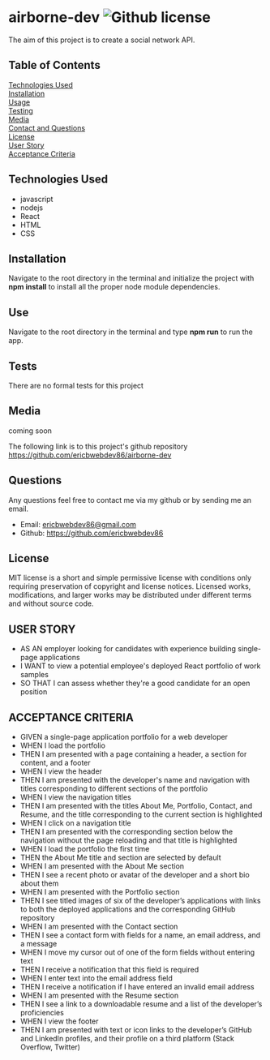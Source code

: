 # airborne-dev ![Github license](https://img.shields.io/badge/license-MIT-green.svg)

The aim of this project is to create a social network API.

## Table of Contents
[Technologies Used](#technologies-used) <br>
[Installation](#installation) <br>
[Usage](#use) <br>
[Testing](#tests) <br>
[Media](#media) <br>
[Contact and Questions](#questions) <br>
[License](#license) <br>
[User Story](#user-story) <br>
[Acceptance Criteria](#acceptance-criteria) <br>
  

## Technologies Used
* javascript
* nodejs
* React
* HTML
* CSS



## Installation
Navigate to the root directory in the terminal and initialize the project with **npm install** to install all the proper node module dependencies.



## Use
Navigate to the root directory in the terminal and type **npm run** to run the app.



## Tests
There are no formal tests for this project

## Media
coming soon

The following link is to this project's github repository
https://github.com/ericbwebdev86/airborne-dev


## Questions
Any questions feel free to contact me via my github or by sending me an email. <br/>
* Email: ericbwebdev86@gmail.com   
* Github: https://github.com/ericbwebdev86


## License
MIT license is a short and simple permissive license with conditions only requiring preservation of copyright and license notices. Licensed works, modifications, and larger works may be distributed under different terms and without source code.

## USER STORY
* AS AN employer looking for candidates with experience building single-page applications
* I WANT to view a potential employee's deployed React portfolio of work samples
* SO THAT I can assess whether they're a good candidate for an open position

## ACCEPTANCE CRITERIA
* GIVEN a single-page application portfolio for a web developer
* WHEN I load the portfolio
* THEN I am presented with a page containing a header, a section for content, and a footer
* WHEN I view the header
* THEN I am presented with the developer's name and navigation with titles corresponding to different sections of the portfolio
* WHEN I view the navigation titles
* THEN I am presented with the titles About Me, Portfolio, Contact, and Resume, and the title corresponding to the current section is highlighted
* WHEN I click on a navigation title
* THEN I am presented with the corresponding section below the navigation without the page reloading and that title is highlighted
* WHEN I load the portfolio the first time
* THEN the About Me title and section are selected by default
* WHEN I am presented with the About Me section
* THEN I see a recent photo or avatar of the developer and a short bio about them
* WHEN I am presented with the Portfolio section
* THEN I see titled images of six of the developer’s applications with links to both the deployed applications and the corresponding GitHub repository
* WHEN I am presented with the Contact section
* THEN I see a contact form with fields for a name, an email address, and a message
* WHEN I move my cursor out of one of the form fields without entering text
* THEN I receive a notification that this field is required
* WHEN I enter text into the email address field
* THEN I receive a notification if I have entered an invalid email address
* WHEN I am presented with the Resume section
* THEN I see a link to a downloadable resume and a list of the developer’s proficiencies
* WHEN I view the footer
* THEN I am presented with text or icon links to the developer’s GitHub and LinkedIn profiles, and their profile on a third platform (Stack Overflow, Twitter) 
